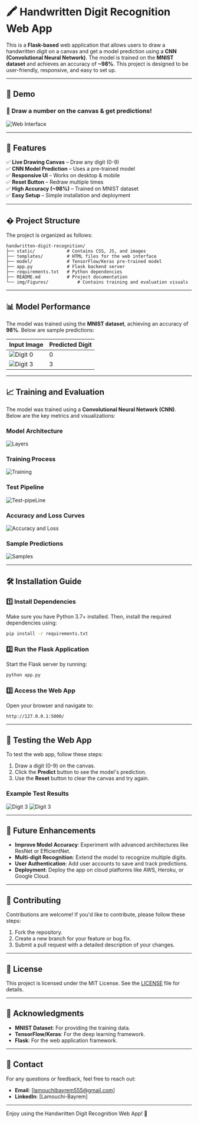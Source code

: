 # 🖍 Handwritten Digit Recognition Web App

This is a **Flask-based** web application that allows users to draw a handwritten digit on a canvas and get a model prediction using a **CNN (Convolutional Neural Network)**. The model is trained on the **MNIST dataset** and achieves an accuracy of **~98%**. This project is designed to be user-friendly, responsive, and easy to set up.

---

## 📌 Demo
### 🎨 Draw a number on the canvas & get predictions!

![Web Interface](static/demo.png)

---

## 🎯 Features
✅ **Live Drawing Canvas** – Draw any digit (0-9)  
✅ **CNN Model Prediction** – Uses a pre-trained model  
✅ **Responsive UI** – Works on desktop & mobile  
✅ **Reset Button** – Redraw multiple times  
✅ **High Accuracy (~98%)** – Trained on MNIST dataset  
✅ **Easy Setup** – Simple installation and deployment  

---

## � Project Structure
The project is organized as follows:

```
handwritten-digit-recognition/
├── static/            # Contains CSS, JS, and images
├── templates/         # HTML files for the web interface
├── model/             # TensorFlow/Keras pre-trained model
├── app.py             # Flask backend server
├── requirements.txt   # Python dependencies
├── README.md          # Project documentation
└── img/Figures/           # Contains training and evaluation visuals
```

---

## 📊 Model Performance
The model was trained using the **MNIST dataset**, achieving an accuracy of **98%**. Below are sample predictions:

| **Input Image** | **Predicted Digit** |
|----------------|--------------------|
| ![Digit 0](img/Figure_3.png) | 0 |
| ![Digit 3](img/Figure_7.png) | 3 |


---

## 📈 Training and Evaluation
The model was trained using a **Convolutional Neural Network (CNN)**. Below are the key metrics and visualizations:

### Model Architecture
![Layers](img/Figure_4.png)

### Training Process
![Training](img/Figure_5.png)

### Test Pipeline
![Test-pipeLine](img/Figure_6.png)

### Accuracy and Loss Curves
![Accuracy and Loss](img/Figure_2.png)

### Sample Predictions
![Samples](img/Figure_1.png)

---

## 🛠 Installation Guide
### **1️⃣ Install Dependencies**
Make sure you have Python 3.7+ installed. Then, install the required dependencies using:
```bash
pip install -r requirements.txt
```

### **2️⃣ Run the Flask Application**
Start the Flask server by running:
```bash
python app.py
```

### **3️⃣ Access the Web App**
Open your browser and navigate to:
```
http://127.0.0.1:5000/
```

---

## 🧪 Testing the Web App
To test the web app, follow these steps:
1. Draw a digit (0-9) on the canvas.
2. Click the **Predict** button to see the model's prediction.
3. Use the **Reset** button to clear the canvas and try again.

### Example Test Results
![Digit 3](img/Figure_3.png)
![Digit 3](img/Figure_7.png)

---

## 🚀 Future Enhancements
- **Improve Model Accuracy**: Experiment with advanced architectures like ResNet or EfficientNet.
- **Multi-digit Recognition**: Extend the model to recognize multiple digits.
- **User Authentication**: Add user accounts to save and track predictions.
- **Deployment**: Deploy the app on cloud platforms like AWS, Heroku, or Google Cloud.

---

## 🤝 Contributing
Contributions are welcome! If you'd like to contribute, please follow these steps:
1. Fork the repository.
2. Create a new branch for your feature or bug fix.
3. Submit a pull request with a detailed description of your changes.

---

## 📜 License
This project is licensed under the MIT License. See the [LICENSE](LICENSE) file for details.

---

## 🙏 Acknowledgments
- **MNIST Dataset**: For providing the training data.
- **TensorFlow/Keras**: For the deep learning framework.
- **Flask**: For the web application framework.

---

## 📧 Contact
For any questions or feedback, feel free to reach out:
- **Email**: [lamouchibayrem555@gmail.com]
- **LinkedIn**: [Lamouchi-Bayrem]

---

Enjoy using the Handwritten Digit Recognition Web App! 🎉
